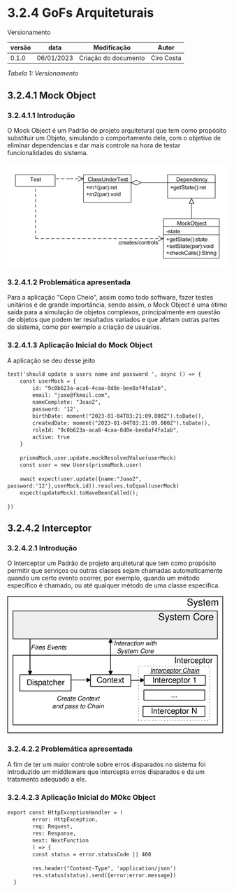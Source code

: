# 3.2.4 GoFs Arquiteturais

Versionamento

versão | data | Modificação | Autor
-------|------|-------------|------
0.1.0 | 06/01/2023 | Criação do documento | Ciro Costa

*Tabela 1: Versionamento*
## 3.2.4.1 Mock Object

### 3.2.4.1.1 Introdução

O Mock Object é um Padrão de projeto arquitetural que tem como propósito substituir um Objeto, simulando o comportamento dele, com o objetivo de eliminar dependencias e dar mais controle na hora de testar funcionalidades do sistema.

![Mock Object](../PadroesDeProjeto/assets/MockObject.jpg)

### 3.2.4.1.2 Problemática apresentada 

Para a aplicação "Copo Cheio", assim como todo software, fazer testes unitários é de grande importância, sendo assim, o Mock Object é uma ótimo saída para a simulação de objetos complexos, principalmente em questão de objetos que podem ter resultados variados e que afetam outras partes do sistema, como por exemplo a criação de usuários.

### 3.2.4.1.3 Aplicação Inicial do Mock Object 
A aplicação se deu desse jeito

```
test('should update a users name and password ', async () => {
    const userMock = {
        id: "9c0b623a-aca6-4caa-8d8e-bee8af4fa1ab",
        email: "joao@fkmail.com",
        nameComplete: "Joao2",
        password: '12',
        birthDate: moment("2023-01-04T03:21:09.000Z").toDate(),
        createdDate: moment("2023-01-04T03:21:09.000Z").toDate(),
        roleId: "9c0b623a-aca6-4caa-8d8e-bee8af4fa1ab",
        active: true
    }

    prismaMock.user.update.mockResolvedValue(userMock)
    const user = new Users(prismaMock.user)

    await expect(user.update({name:"Joao2", password:'12'},userMock.id)).resolves.toEqual(userMock)
    expect(updateMock).toHaveBeenCalled();

})
```
## 3.2.4.2 Interceptor

### 3.2.4.2.1 Introdução

O Interceptor  um Padrão de projeto arquitetural que tem como propósito permitir que serviços ou outras classes sejam chamadas automaticamente quando um certo evento ocorrer, por exemplo, quando um método específico é chamado, ou até qualquer método de uma classe específica.

![Interceptor](../PadroesDeProjeto/assets/Interceptor.png)

### 3.2.4.2.2 Problemática apresentada 

A fim de ter um maior controle sobre erros disparados no sistema foi introduzido um middleware que intercepta erros disparados e da um tratamento adequado a ele.

### 3.2.4.2.3 Aplicação Inicial do MOkc Object 

```
export const HttpExceptionHandler = (
        error: HttpException,
        req: Request,
        res: Response,
        next: NextFunction
        ) => {
        const status = error.statusCode || 400
        
        res.header("Content-Type", 'application/json')
        res.status(status).send({error:error.message})
  }
```
